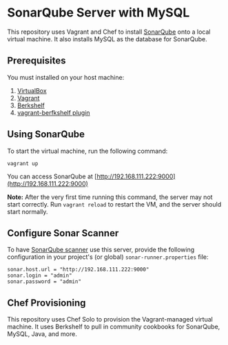 # SonarQube Server with MySQL

This repository uses Vagrant and Chef to install [SonarQube](http://www.sonarqube.org/) onto a 
local virtual machine. It also installs MySQL as the database for SonarQube.

## Prerequisites

You must installed on your host machine:

1. [VirtualBox](https://www.virtualbox.org/wiki/Downloads)
2. [Vagrant](https://www.vagrantup.com/downloads.html)
3. [Berkshelf](http://berkshelf.com/)
4. [vagrant-berfkshelf plugin](https://github.com/berkshelf/vagrant-berkshelf)

## Using SonarQube

To start the virtual machine, run the following command:

`vagrant up`

You can access SonarQube at [http://192.168.111.222:9000](http://192.168.111.222:9000)

**Note:** After the very first time running this command, the server may not start correctly. Run
 `vagrant reload` to restart the VM, and the server should start normally.

## Configure Sonar Scanner

To have [SonarQube scanner](http://docs.sonarqube.org/display/SONAR/Installing+and+Configuring+SonarQube+Scanner)
use this server, provide the following configuration in your project's (or global) 
`sonar-runner.properties` file:

```
sonar.host.url = "http://192.168.111.222:9000"
sonar.login = "admin"
sonar.password = "admin"
```

## Chef Provisioning

This repository uses Chef Solo to provision the Vagrant-managed virtual machine. It uses 
Berkshelf to pull in community cookbooks for SonarQube, MySQL, Java, and more.
